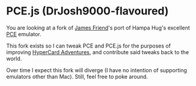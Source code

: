 # PCE.js (DrJosh9000-flavoured)

You are looking at a fork of [James Friend](https://jamesfriend.com.au/)'s port of Hampa Hug's excellent [PCE](http://www.hampa.ch/pce/) emulator. 

This fork exists so I can tweak PCE and PCE.js for the purposes of improving [HyperCard Adventures](https://hypercardadventures.com), and contribute said tweaks back to the world.

Over time I expect this fork will diverge (I have no intention of supporting emulators other than Mac). Still, feel free to poke around.